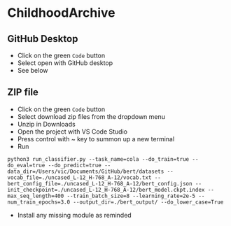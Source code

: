 # ChildhoodArchive

## GitHub Desktop
- Click on the green ```Code``` button
- Select open with GitHub desktop
- See below


## ZIP file
- Click on the green ```Code``` button
- Select download zip files from the dropdown menu
- Unzip in Downloads
- Open the project with VS Code Studio
- Press control with ~ key to summon up a new terminal
- Run

```
python3 run_classifier.py --task_name=cola --do_train=true --do_eval=true --do_predict=true --data_dir=/Users/vic/Documents/GitHub/bert/datasets --vocab_file=./uncased_L-12_H-768_A-12/vocab.txt --bert_config_file=./uncased_L-12_H-768_A-12/bert_config.json --init_checkpoint=./uncased_L-12_H-768_A-12/bert_model.ckpt.index --max_seq_length=400 --train_batch_size=8 --learning_rate=2e-5 --num_train_epochs=3.0 --output_dir=./bert_output/ --do_lower_case=True
```


- Install any missing module as reminded
